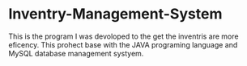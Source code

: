 # Inventry-Management-System
 This is the program I was devoloped to the get the inventris are more eficency. This prohect base with the JAVA programing language and MySQL database management systyem.
